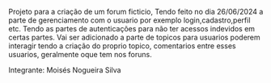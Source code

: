 Projeto para a criação de um forum ficticio, Tendo feito no dia 26/06/2024 a parte de gerenciamento com o usuario por exemplo login,cadastro,perfil etc.
Tendo as partes de autenticações para não ter acessos indevidos em certas partes.
Vai ser adicionado a parte de topicos para usuarios poderem interagir tendo a criação do proprio topico, comentarios entre esses usuarios, geralmente oque tem nos foruns.

Integrante:
Moisés Nogueira Silva
